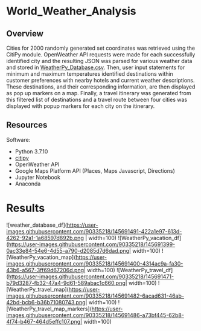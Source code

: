 # World_Weather_Analysis

## Overview
Cities for 2000 randomly generated set coordinates was retrieved using the CitiPy module. OpenWeather API requests were made for each successfully identified city and the resulting JSON was parsed for various weather data and stored in [WeatherPy_Database.csv](weather_database/WeatherPy_Database.csv). Then, user input statements for minimum and maximum temperatures identified destinations within customer preferences with nearby hotels and current weather descriptions. These destinations, and their corresponding information, are then displayed as pop up markers on a map. Finally, a travel itinerary was generated from this filtered list of destinations and a travel route between four cities was displayed with popup markers for each city on the itinerary.

## Resources

Software:
* Python 3.7.10
* [citipy](https://github.com/wingchen/citipy) 
* OpenWeather API
* Google Maps Platform API (Places, Maps Javascript, Directions)
* Jupyter Notebook
* Anaconda

# Results
![weather_database_df](https://user-images.githubusercontent.com/90335218/145691491-422a1e97-613d-4262-92a1-1a68597d892b.png | width=100)
![WeatherPy_vacation_df](https://user-images.githubusercontent.com/90335218/145691399-0ac33e84-54e6-4d55-a790-d2085d7d6dad.png| width=100)
![WeatherPy_vacation_map](https://user-images.githubusercontent.com/90335218/145691400-4314ac9a-fa30-43b6-a567-3ff69d67206d.png| width=100)
![WeatherPy_travel_df](https://user-images.githubusercontent.com/90335218/145691471-b79d3287-fb32-47a4-9d61-589abac1c660.png| width=100)
![WeatherPy_travel_map](https://user-images.githubusercontent.com/90335218/145691482-6acad631-46ab-42bd-bcb6-b36b71080743.png| width=100)
![WeatherPy_travel_map_markers](https://user-images.githubusercontent.com/90335218/145691486-a73bf445-62b8-4f74-b467-464d5effc107.png| width=100)
